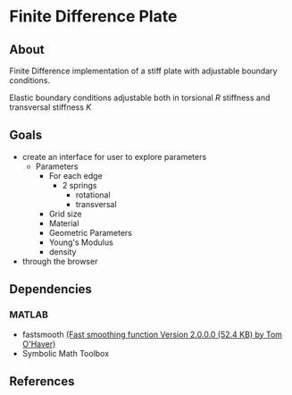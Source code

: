 # Finite Difference Plate

## About

Finite Difference implementation of a stiff plate with adjustable boundary conditions.

Elastic boundary conditions adjustable both in torsional $R$ stiffness and transversal stiffness $K$

## Goals

- create an interface for user to explore parameters
  - Parameters
    - For each edge
      - 2 springs
        - rotational
        - transversal
    - Grid size
    - Material
    - Geometric Parameters
    - Young's Modulus
    - density
- through the browser

## Dependencies

### MATLAB

- fastsmooth [(Fast smoothing function Version 2.0.0.0 (52.4 KB) by Tom O'Haver)](https://it.mathworks.com/matlabcentral/fileexchange/19998-fast-smoothing-function)
- Symbolic Math Toolbox

## References
